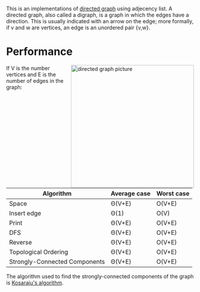 This is an implementations of [directed graph](https://en.wikipedia.org/wiki/Directed_graph) using adjecency list. A directed graph, also called a digraph, is a graph in which the edges have a direction. This is usually indicated with an arrow on the edge; more formally, if v and w are vertices, an edge is an unordered pair {v,w}.

# Performance
<img align="right" width=330 alt="directed graph picture" src="https://upload.wikimedia.org/wikipedia/commons/thumb/2/23/Directed_graph_no_background.svg/1200px-Directed_graph_no_background.svg.png">

If V is the number vertices and E is the number of edges in the graph:

Algorithm                      | Average case | Worst case
-----------------------------  | ---------    | ----------
Space	                       | Θ(V+E)       | O(V+E)
Insert edge                    | Θ(1)	      | O(V)
Print	                       | Θ(V+E)       | O(V+E)
DFS 	                       | Θ(V+E)	      | O(V+E)
Reverse                        | Θ(V+E)	      | O(V+E)
Topological Ordering           | Θ(V+E)	      | O(V+E)
Strongly-Connected Components  | Θ(V+E)	      | O(V+E)

The algorithm used to find the strongly-connected components of the graph is [Kosaraju's algorithm](https://en.wikipedia.org/wiki/Kosaraju%27s_algorithm).
